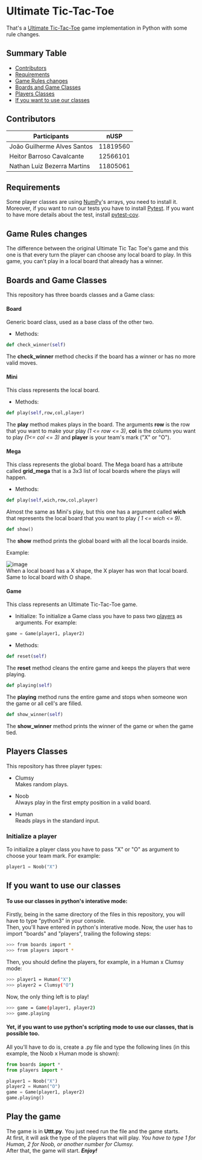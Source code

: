 # Ultimate Tic-Tac-Toe
That's a [Ultimate Tic-Tac-Toe](https://en.wikipedia.org/wiki/Ultimate_tic-tac-toe) game implementation in Python with some rule changes.

## Summary Table
* [Contributors](#contributors)
* [Requirements](#requirements)
* [Game Rules changes](#game-rules-changes)
* [Boards and Game Classes](#boards-and-game-classes)
* [Players Classes](#players-classes)
* [If you want to use our classes](#if-you-want-to-use-our-classes)

## Contributors

Participants |nUSP
-- | --
João Guilherme Alves Santos | 11819560
Heitor Barroso Cavalcante | 12566101
Nathan Luiz Bezerra Martins | 11805061

## Requirements
Some player classes are using [NumPy](https://numpy.org/install/)'s arrays, you need to install it.\
Moreover, if you want to run our tests you have to install [Pytest](https://docs.pytest.org/en/6.2.x/getting-started.html). If you want to have more details about the test, install [pytest-cov](https://pytest-cov.readthedocs.io/en/latest/readme.html#installation).

## Game Rules changes
The difference between the original Ultimate Tic Tac Toe's game and this one is that every turn the player can choose any local board to play.
In this game, you can't play in a local board that already has a winner.

## Boards and Game Classes
This repository has three boards classes and a Game class:
#### Board
Generic board class, used as a base class of the other two.
* Methods:
``` py 
def check_winner(self)
```
The **check_winner** method checks if the board has a winner or has no more valid moves.

#### Mini
This class represents the local board.
* Methods:
```py
def play(self,row,col,player)
```
The **play** method makes plays in the board. The arguments **row** is the row that you want to make your play *(1 <= row <= 3)*, **col** is the column you want to play *(1<= col <= 3)* and **player** is your team's mark ("X" or "O"). 


#### Mega
This class represents the global board. The Mega board has a attribute called **grid_mega** that is a 3x3 list of local boards where the plays will happen.
* Methods:
```py
def play(self,wich,row,col,player)
```
Almost the same as Mini's play, but this one has a argument called **wich** that represents the local board that you want to play *( 1 <= wich <= 9)*.
```py
def show()
```
The **show** method prints the global board with all the local boards inside.


Example:

![image](https://user-images.githubusercontent.com/85133393/146601927-466582e2-f75b-458f-be4a-603e7f56571d.png)\
When a local board has a X shape, the X player has won that local board. Same to local board with O shape.

#### Game
This class represents an Ultimate Tic-Tac-Toe game.
* Initialize:
To initialize a Game class you have to pass two [players](#players-classes) as arguments. For example:
```py
game = Game(player1, player2)
```
* Methods:
```py
def reset(self)
```
The **reset** method cleans the entire game and keeps the players that were playing.
```py
def playing(self)
```
The **playing** method runs the entire game and stops when someone won the game or all cell's are filled.
```py
def show_winner(self)
```
The **show_winner** method prints the winner of the game or when the game tied.

## Players Classes
This repository has three player types:
* Clumsy\
Makes random plays.

* Noob\
Always play in the first empty position in a valid board.

* Human\
Reads plays in the standard input.
 
### Initialize a player
To initialize a player class you have to pass "X" or "O" as argument to choose your team mark. For example:
```py
player1 = Noob("X")
```

## If you want to use our classes 

#### To use our classes in python's interative mode:
Firstly, being in the same directory of the files in this repository, you will have to type "python3" in your console.\
Then, you'll have entered in python's interative mode.
Now, the user has to import "boards" and "players", trailing the following steps:
```sh
>>> from boards import *
>>> from players import *
```
Then, you should define the players, for example, in a Human x Clumsy mode:
```sh
>>> player1 = Human("X")
>>> player2 = Clumsy("O")
```
Now, the only thing left is to play!
```sh
>>> game = Game(player1, player2)
>>> game.playing
```
#### Yet, if you want to use python's scripting mode to use our classes, that is possible too.
All you'll have to do is, create a .py file and type the following lines (in this example, the Noob x Human mode is shown):

```py
from boards import *
from players import *

player1 = Noob("X")
player2 = Human("O")
game = Game(player1, player2)
game.playing()
```
## Play the game
The game is in **Uttt.py**. You just need run the file and the game starts.\
At first, it will ask the type of the players that will play. *You have to type 1 for Human, 2 for Noob, or another number for Clumsy.*\
After that, the game will start.
***Enjoy!***
